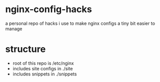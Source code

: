 # nginx-config-hacks
a personal repo of hacks i use to make nginx configs a tiny bit easier to manage

# structure
* root of this repo is /etc/nginx
* includes site configs in ./site
* includes snippets in ./snippets
